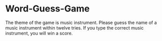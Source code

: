 # Word-Guess-Game

The theme of the game is music instrument. Please guess the name of a music instrument within twelve tries. If you type the correct music instrument, you will win a score.